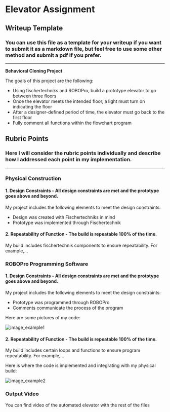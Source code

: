 # **Elevator Assignment** 

## Writeup Template

### You can use this file as a template for your writeup if you want to submit it as a markdown file, but feel free to use some other method and submit a pdf if you prefer.

---

**Behavioral Cloning Project**

The goals of this project are the following:
* Using fischertechniks and ROBOPro, build a prototype elevator to go between three floors
* Once the elevator meets the intended floor, a light must turn on indicating the floor
* After a designer-defined period of time, the elevator must go back to the first floor
* Fully comment all functions within the flowchart program

[//]: # (Image References)

[image1]: https://github.com/rsald09/JHS-PizzaMaker-Assignment/blob/master/Images/WIN_20191202_09_19_10_Pro.jpg "image_example1"
[image2]: https://github.com/rsald09/JHS-PizzaMaker-Assignment/blob/master/Images/picture%20for%20pizza%20maker.png?raw=true
[image3]: https://github.com/userName/JHS-Elevator-Assignment/blob/master/images/image_example3.JPG "image_example3"

## Rubric Points
### Here I will consider the rubric points individually and describe how I addressed each point in my implementation.  

---
### Physical Construction

#### 1. Design Constraints - All design constraints are met and the prototype goes above and beyond.

My project includes the following elements to meet the design constraints:
* Design was created with Fischertechniks in mind
* Prototype was implemented through Fischertechnik

#### 2. Repeatability of Function - The build is repeatable 100% of the time.

My build includes fischertechnik components to ensure repeatability. For example,...

### ROBOPro Programming Software

#### 1. Design Constraints - All design constraints are met and the prototype goes above and beyond.

My project includes the following elements to meet the design constraints:
* Prototype was programmed through ROBOPro
* Comments communicate the process of the program

Here are some pictures of my code:

![image_example1][image1]

#### 2. Repeatability of Function - The build is repeatable 100% of the time.

My build includes certain loops and functions to ensure program repeatability. For example,...

Here is where the code is implemented and integrating with my physical build:

![image_example2][image2]

### Output Video

You can find video of the automated elevator with the rest of the files


